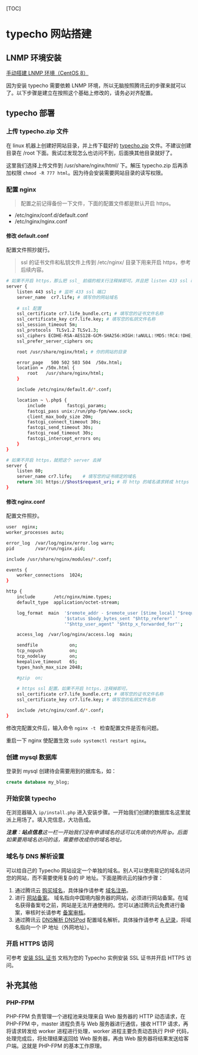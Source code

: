[TOC]

# typecho 网站搭建

## LNMP 环境安装

[手动搭建 LNMP 环境（CentOS 8）](https://cloud.tencent.com/document/product/213/49304)

因为安装 typecho 需要依赖 LNMP 环境，所以无脑按照腾讯云的步骤来就可以了。以下步骤是建立在按照这个基础上修改的，请务必对齐配置。

## typecho 部署

### 上传  typecho.zip 文件

在 linux 机器上创建好网站目录，并上传下载好的 [typecho.zip](http://typecho.org/download) 文件。不建议创建目录在 /root 下面。我试过发现怎么也访问不到，后面换其他目录就好了。

这里我们选择上传文件到 /usr/share/nginx/html/ 下。解压 typecho.zip 后再添加权限 `chmod -R 777 html`。因为待会安装需要网站目录的读写权限。

### 配置 nginx

> 配置之前记得备份一下文件，下面的配置文件都是默认开启 https。

- /etc/nginx/conf.d/default.conf
- /etc/nginx/nginx.conf

#### 修改 default.conf

配置文件照抄就行。

>ssl 的证书文件和私钥文件上传到 /etc/nginx/ 目录下用来开启 https，参考后续内容。

```bash
# 如果不开启 https，那么把 ssl_ 前缀的相关行注释掉即可。并且把 listen 433 ssl 改为 listen 80
server {
    listen 443 ssl; # 监听 433 ssl 端口
    server_name  cr7.life; # 填写你的网站域名
    
    # ssl 配置
    ssl_certificate cr7.life_bundle.crt; # 填写您的证书文件名称
    ssl_certificate_key cr7.life.key; # 填写您的私钥文件名称
    ssl_session_timeout 5m;
    ssl_protocols  TLSv1.2 TLSv1.3;
    ssl_ciphers ECDHE-RSA-AES128-GCM-SHA256:HIGH:!aNULL:!MD5:!RC4:!DHE;
    ssl_prefer_server_ciphers on;

    root /usr/share/nginx/html; # 你的网站的目录

    error_page   500 502 503 504  /50x.html;
    location = /50x.html {
        root   /usr/share/nginx/html;
    }

    include /etc/nginx/default.d/*.conf;

    location ~ \.php$ {
        include        fastcgi_params;
        fastcgi_pass unix:/run/php-fpm/www.sock;
	    client_max_body_size 20m;
        fastcgi_connect_timeout 30s;
        fastcgi_send_timeout 30s;
        fastcgi_read_timeout 30s;
        fastcgi_intercept_errors on;
    }
}

# 如果不开启 https，就把这个 server 去掉
server {
    listen 80;
    server_name cr7.life;    # 填写您的证书绑定的域名
    return 301 https://$host$request_uri; # 将 http 的域名请求转成 https
}
```

#### 修改 nginx.conf

配置文件照抄。

```bash
user  nginx;
worker_processes auto;

error_log  /var/log/nginx/error.log warn;
pid        /var/run/nginx.pid;

include /usr/share/nginx/modules/*.conf;

events {
    worker_connections  1024;
}

http {
    include       /etc/nginx/mime.types;
    default_type  application/octet-stream;

    log_format  main  '$remote_addr - $remote_user [$time_local] "$request" '
                      '$status $body_bytes_sent "$http_referer" '
                      '"$http_user_agent" "$http_x_forwarded_for"';

    access_log  /var/log/nginx/access.log  main;

    sendfile            on;
    tcp_nopush          on;
    tcp_nodelay         on;
    keepalive_timeout   65;
    types_hash_max_size 2048;

    #gzip  on;
	
	# https ssl 配置。如果不开启 https，注释掉即可。
    ssl_certificate cr7.life_bundle.crt; # 填写您的证书文件名称
    ssl_certificate_key cr7.life.key; # 填写您的私钥文件名称

    include /etc/nginx/conf.d/*.conf;
}
```

修改完配置文件后，输入命令 `nginx -t ` 检查配置文件是否有问题。

重启一下 nginx 使配置生效 `sudo systemctl restart nginx`。

### 创建 mysql 数据库

登录到 mysql 创建待会需要用到的据库名，如：

```sql
create database my_blog;
```

### 开始安装 typecho

在浏览器输入 `ip/install.php` 进入安装步骤。一开始我们创建的数据库名这里就派上用场了。填入完信息，大功告成。

***注意**：**站点信息**这一栏一开始我们没有申请域名的话可以先填你的外网 ip。后面如果要用域名访问的话，需要修改成你的域名地址。*

### 域名与 DNS 解析设置

可以给自己的 Typecho 网站设定一个单独的域名。别人可以使用易记的域名访问您的网站，而不需要使用复杂的 IP 地址。下面是腾讯云的操作步骤：

1. 通过腾讯云 [购买域名](https://dnspod.cloud.tencent.com/?from=qcloud)，具体操作请参考 [域名注册](https://cloud.tencent.com/document/product/242/9595)。
2. 进行 [网站备案](https://cloud.tencent.com/product/ba?from=qcloudHpHeaderBa&fromSource=qcloudHpHeaderBa)。
   域名指向中国境内服务器的网站，必须进行网站备案。在域名获得备案号之前，网站是无法开通使用的。您可以通过腾讯云免费进行备案，审核时长请参考 [备案审核](https://cloud.tencent.com/document/product/243/19650)。
3. 通过腾讯云 [DNS解析 DNSPod](https://cloud.tencent.com/product/cns?from=qcloudHpHeaderCns&fromSource=qcloudHpHeaderCns) 配置域名解析。具体操作请参考 [A 记录](https://cloud.tencent.com/document/product/302/3449)，将域名指向一个 IP 地址（外网地址）。

### 开启 HTTPS 访问

可参考 [安装 SSL 证书](https://cloud.tencent.com/document/product/1207/47027) 文档为您的 Typecho 实例安装 SSL 证书并开启 HTTPS 访问。

## 补充其他

### PHP-FPM

PHP-FPM 负责管理一个进程池来处理来自 Web 服务器的 HTTP 动态请求，在 PHP-FPM 中，master 进程负责与 Web 服务器进行通信，接收 HTTP 请求，再将请求转发给 worker 进程进行处理，worker 进程主要负责动态执行 PHP 代码，处理完成后，将处理结果返回给 Web 服务器，再由 Web 服务器将结果发送给客户端。这就是 PHP-FPM 的基本工作原理。

